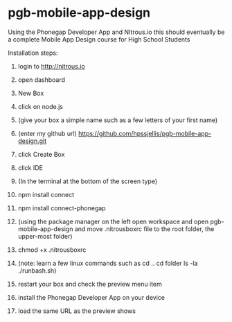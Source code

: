 pgb-mobile-app-design
=====================

Using the Phonegap Developer App and NItrous.io this should eventually be a complete Mobile App Design course for High School Students




Installation steps:

1. login to http://nitrous.io


1. open dashboard


1. New Box


1. click on node.js


1. (give your box a simple name such as a few letters of your first name)


1. (enter my github url)    https://github.com/hpssjellis/pgb-mobile-app-design.git


1. click Create Box


1. click IDE


1. (In the terminal at the bottom of the screen type)


1.  npm install connect
  

1.  npm install connect-phonegap
  

1.  (using the package manager on the left open workspace and open pgb-mobile-app-design and move .nitrousboxrc file to the root folder, the upper-most folder)
 

1.  chmod +x .nitrousboxrc
 

1.  (note: learn a few linux commands such as cd ..     cd folder     ls -la   ./runbash.sh)


1.  restart your box and check the preview menu item
  

1.  install the Phonegap Developer App on your device


1.  load the same URL as the preview shows





